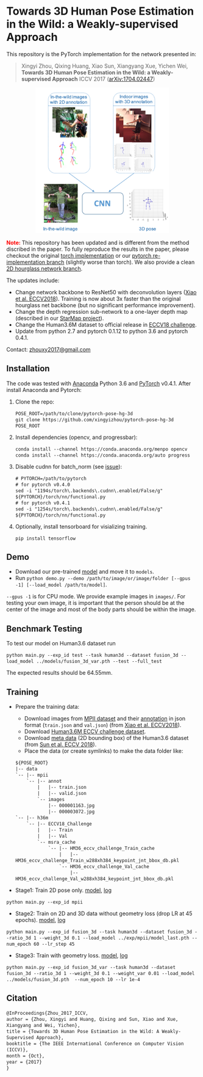 # Towards 3D Human Pose Estimation in the Wild: a Weakly-supervised Approach

This repository is the PyTorch implementation for the network presented in:

> Xingyi Zhou, Qixing Huang, Xiao Sun, Xiangyang Xue, Yichen Wei, 
> **Towards 3D Human Pose Estimation in the Wild: a Weakly-supervised Approach**
> ICCV 2017 ([arXiv:1704.02447](https://arxiv.org/abs/1704.02447))

<p align="center"> 
  <img src="teaser.png" width="350"/>
</p>

**<span style="color:red">Note: </span>** This repository has been updated and is different from the method discribed in the paper. To fully reproduce the results in the paper, please checkout the original [torch implementation](https://github.com/xingyizhou/pose-hg-3d) or our [pytorch re-implementation branch](https://github.com/xingyizhou/pytorch-pose-hg-3d/tree/hg3d) (slightly worse than torch). 
We also provide a clean [2D hourglass network branch](https://github.com/xingyizhou/pytorch-pose-hg-3d/tree/2D).

The updates include:
- Change network backbone to ResNet50 with deconvolution layers ([Xiao et al. ECCV2018](https://github.com/Microsoft/human-pose-estimation.pytorch)). Training is now about 3x faster than the original hourglass net backbone (but no significant performance improvement). 
- Change the depth regression sub-network to a one-layer depth map (described in our [StarMap project](https://github.com/xingyizhou/StarMap)).
- Change the Human3.6M dataset to official release in [ECCV18 challenge](http://vision.imar.ro/human3.6m/challenge_open.php). 
- Update from python 2.7 and pytorch 0.1.12 to python 3.6 and pytorch 0.4.1.

Contact: [zhouxy2017@gmail.com](mailto:zhouxy2017@gmail.com)

## Installation
The code was tested with [Anaconda](https://www.anaconda.com/download) Python 3.6 and [PyTorch]((http://pytorch.org/)) v0.4.1. After install Anaconda and Pytorch:

1. Clone the repo:

    ~~~
    POSE_ROOT=/path/to/clone/pytorch-pose-hg-3d
    git clone https://github.com/xingyizhou/pytorch-pose-hg-3d POSE_ROOT
    ~~~


2. Install dependencies (opencv, and progressbar):

    ~~~
    conda install --channel https://conda.anaconda.org/menpo opencv
    conda install --channel https://conda.anaconda.org/auto progress
    ~~~
3. Disable cudnn for batch_norm (see [issue](https://github.com/xingyizhou/pytorch-pose-hg-3d/issues/16)):
    
    ~~~
    # PYTORCH=/path/to/pytorch
    # for pytorch v0.4.0
    sed -i "1194s/torch\.backends\.cudnn\.enabled/False/g" ${PYTORCH}/torch/nn/functional.py
    # for pytorch v0.4.1
    sed -i "1254s/torch\.backends\.cudnn\.enabled/False/g" ${PYTORCH}/torch/nn/functional.py
    ~~~
4. Optionally, install tensorboard for visializing training. 

    ~~~
    pip install tensorflow
    ~~~

## Demo
- Download our pre-trained [model](https://drive.google.com/open?id=1_2CCb_qsA1egT5c2s0ABuW3rQCDOLvPq) and move it to `models`.
- Run `python demo.py --demo /path/to/image/or/image/folder [--gpus -1] [--load_model /path/to/model]`. 

`--gpus -1` is for CPU mode. 
We provide example images in `images/`. For testing your own image, it is important that the person should be at the center of the image and most of the body parts should be within the image. 

## Benchmark Testing
To test our model on Human3.6 dataset run 

~~~
python main.py --exp_id test --task human3d --dataset fusion_3d --load_model ../models/fusion_3d_var.pth --test --full_test
~~~

The expected results should be 64.55mm.

## Training
- Prepare the training data:
  - Download images from [MPII dataset](http://human-pose.mpi-inf.mpg.de/#download) and their [annotation](https://onedrive.live.com/?authkey=%21AKqtqKs162Z5W7g&id=56B9F9C97F261712%2110696&cid=56B9F9C97F261712) in json format (`train.json` and `val.json`) (from [Xiao et al. ECCV2018](https://github.com/Microsoft/human-pose-estimation.pytorch)).
  - Download [Human3.6M ECCV challenge dataset](http://vision.imar.ro/human3.6m/challenge_open.php).
  - Download [meta data](https://www.dropbox.com/sh/uouev0a1ao84ofd/AADzZChEX3BdM5INGlbe74Pma/hm36_eccv_challenge?dl=0&subfolder_nav_tracking=1) (2D bounding box) of the Human3.6 dataset (from [Sun et al. ECCV 2018](https://github.com/JimmySuen/integral-human-pose)). 
  - Place the data (or create symlinks) to make the data folder like: 
  
  ```
  ${POSE_ROOT}
  |-- data
  `-- |-- mpii
      `-- |-- annot
          |   |-- train.json
          |   |-- valid.json
          `-- images
              |-- 000001163.jpg
              |-- 000003072.jpg
  `-- |-- h36m
      `-- |-- ECCV18_Challenge
          |   |-- Train
          |   |-- Val
          `-- msra_cache
              `-- |-- HM36_eccv_challenge_Train_cache
                  |   |-- HM36_eccv_challenge_Train_w288xh384_keypoint_jnt_bbox_db.pkl
                  `-- HM36_eccv_challenge_Val_cache
                      |-- HM36_eccv_challenge_Val_w288xh384_keypoint_jnt_bbox_db.pkl
  ```

- Stage1: Train 2D pose only. [model](https://drive.google.com/open?id=1WqW1-_gCyGTB80m9MK_KUoD0dtElEQzv), [log](https://drive.google.com/open?id=1yKwmGD4MURHnDD5536niPjxe-keY3HGs)

```
python main.py --exp_id mpii
```

- Stage2: Train on 2D and 3D data without geometry loss (drop LR at 45 epochs). [model](https://drive.google.com/open?id=13d3AqzA85TSO7o1F8aq_ptnAkJ7LSp9-), [log](https://drive.google.com/open?id=18B_aOM9djCHZFlB0Rcoa6zOK1eXvsmRl)

```
python main.py --exp_id fusion_3d --task human3d --dataset fusion_3d --ratio_3d 1 --weight_3d 0.1 --load_model ../exp/mpii/model_last.pth --num_epoch 60 --lr_step 45
```

- Stage3: Train with geometry loss. [model](https://drive.google.com/open?id=1_2CCb_qsA1egT5c2s0ABuW3rQCDOLvPq), [log](https://drive.google.com/open?id=1hV4V74lTUd3COnoe1XMiTb8EUcyI8obN)

```
python main.py --exp_id fusion_3d_var --task human3d --dataset fusion_3d --ratio_3d 1 --weight_3d 0.1 --weight_var 0.01 --load_model ../models/fusion_3d.pth  --num_epoch 10 --lr 1e-4
```

## Citation

    @InProceedings{Zhou_2017_ICCV,
    author = {Zhou, Xingyi and Huang, Qixing and Sun, Xiao and Xue, Xiangyang and Wei, Yichen},
    title = {Towards 3D Human Pose Estimation in the Wild: A Weakly-Supervised Approach},
    booktitle = {The IEEE International Conference on Computer Vision (ICCV)},
    month = {Oct},
    year = {2017}
    }
